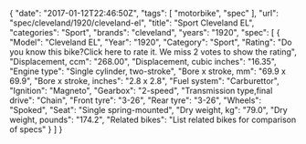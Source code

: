 {
    "date": "2017-01-12T22:46:50Z",
    "tags": [
        "motorbike",
        "spec"
    ],
    "url": "spec\/cleveland\/1920\/cleveland-el",
    "title": "Sport Cleveland EL",
    "categories": "Sport",
    "brands": "cleveland",
    "years": "1920",
    "spec": [
        {
            "Model": "Cleveland EL",
            "Year": "1920",
            "Category": "Sport",
            "Rating": "Do you know this bike?Click here to rate it. We miss 2 votes to show the rating",
            "Displacement, ccm": "268.00",
            "Displacement, cubic inches": "16.35",
            "Engine type": "Single cylinder, two-stroke",
            "Bore x stroke, mm": "69.9 x 69.9",
            "Bore x stroke, inches": "2.8 x 2.8",
            "Fuel system": "Carburettor",
            "Ignition": "Magneto",
            "Gearbox": "2-speed",
            "Transmission type,final drive": "Chain",
            "Front tyre": "3-26",
            "Rear tyre": "3-26",
            "Wheels": "Spoked",
            "Seat": "Single spring-mounted",
            "Dry weight, kg": "79.0",
            "Dry weight, pounds": "174.2",
            "Related bikes": "List related bikes for comparison of specs"
        }
    ]
}